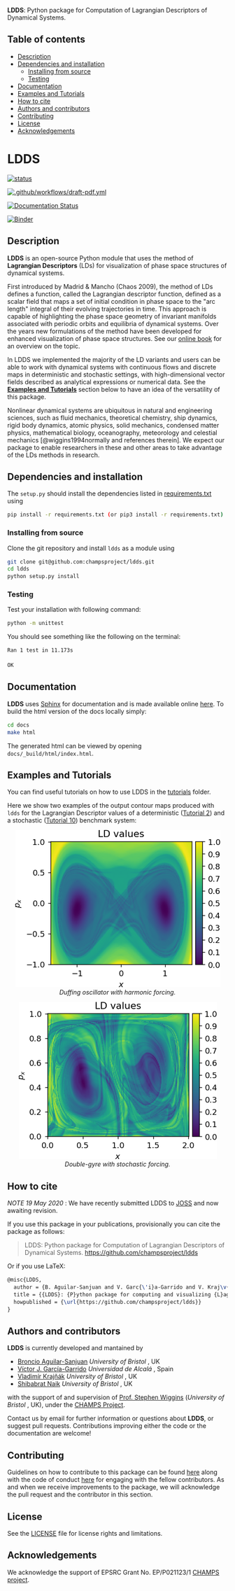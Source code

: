 <!-- #region -->
**LDDS**: Python package for Computation of Lagrangian Descriptors of Dynamical Systems.

## Table of contents
* [Description](#description)
* [Dependencies and installation](#dependencies-and-installation)
	* [Installing from source](#installing-from-source)
    * [Testing](#testing)
* [Documentation](#documentation)
* [Examples and Tutorials](#examples-and-tutorials)
* [How to cite](#how-to-cite)
* [Authors and contributors](#authors-and-contributors)
* [Contributing](#contributing)
* [License](#license)
* [Acknowledgements](#acknowledgements)


LDDS
====

[![status](https://joss.theoj.org/papers/708c2c717f803733ce017abb10f06030/status.svg)](https://joss.theoj.org/papers/708c2c717f803733ce017abb10f06030)

[![.github/workflows/draft-pdf.yml](https://github.com/champsproject/ldds/actions/workflows/draft-pdf.yml/badge.svg?branch=develop)](https://github.com/champsproject/ldds/actions/workflows/draft-pdf.yml)

[![Documentation Status](https://readthedocs.org/projects/ldds/badge/?version=latest)](https://ldds.readthedocs.io/en/latest/?badge=latest)

[![Binder](https://mybinder.org/badge_logo.svg)](https://mybinder.org/v2/gh/champsproject/ldds/HEAD) 
<!-- #endregion -->

## Description

**LDDS** is an open-source Python module that uses the method of **Lagrangian Descriptors** (LDs) for visualization of phase space structures of dynamical systems.

First introduced by Madrid & Mancho (Chaos 2009), the method of LDs defines a function, called the Lagrangian descriptor function, defined as a scalar field that maps a set of initial condition in phase space to the "arc length" integral of their evolving trajectories in time. This approach is capable of highlighting the phase space geometry of invariant manifolds associated with periodic orbits and equilibria of dynamical systems. Over the years new formulations of the method have been developed for enhanced visualization of phase space structures. See our [online book](https://champsproject.github.io/lagrangian_descriptors) for an overview on the topic. 

In LDDS we implemented the majority of the LD variants and users can be able to work with dynamical systems with continuous flows and discrete maps in deterministic and stochastic settings, with high-dimensional vector fields described as analytical expressions or numerical data. See the [**Examples and Tutorials**](#examples) section below to have an idea of the versatility of this package.

Nonlinear dynamical systems are ubiquitous in natural and engineering sciences, such as fluid mechanics, theoretical chemistry, ship dynamics, rigid body dynamics, atomic physics, solid mechanics, condensed matter physics, mathematical biology, oceanography, meteorology and celestial mechanics [@wiggins1994normally and references therein]. We expect our package to enable researchers in these and other areas to take advantage of the LDs methods in research.


## Dependencies and installation

The `setup.py` should install the dependencies listed in
[requirements.txt](https://github.com/champsproject/ldds/blob/develop/requirements.txt) using

``` bash
pip install -r requirements.txt (or pip3 install -r requirements.txt)
```


### Installing from source
Clone the git repository and install `ldds` as a module using

``` bash
git clone git@github.com:champsproject/ldds.git
cd ldds
python setup.py install
```

<!-- #region -->
### Testing 

Test your installation with following command:

```bash
python -m unittest
```

You should see something like the following on the terminal:

```bash
Ran 1 test in 11.173s

OK
```
<!-- #endregion -->

<!-- #region -->
## Documentation

**LDDS** uses [Sphinx](http://www.sphinx-doc.org/en/stable/) for documentation and is made available online [here](https://ldds.readthedocs.io/en/latest/?badge=latest#). To build the html version of the docs locally simply:

```bash
cd docs
make html
```

The generated html can be viewed by opening `docs/_build/html/index.html`.
<!-- #endregion -->

<!-- #region -->
## Examples and Tutorials 

You can find useful tutorials on how to use LDDS in the [tutorials](tutorials/README.md) folder.

Here we show two examples of the output contour maps produced with `ldds` for the Lagrangian Descriptor values of a deterministic ([Tutorial 2](tutorials/tutorial-2.ipynb)) and a stochastic ([Tutorial 10](tutorials/tutorial-10.ipynb)) benchmark system:

<p style="text-align:center">
<img src="paper/duffing.png" alt>
<em>Duffing oscillator with harmonic forcing.</em>
</p>


<p style="text-align:center">
<img src="paper/stoch_dgyre.png">
<em>Double-gyre with stochastic forcing.</em>
</p>
<!-- #endregion -->

## How to cite

_NOTE 19 May 2020_ : We have recently submitted LDDS to [JOSS](https://joss.theoj.org/) and now awaiting revision. 

If you use this package in your publications, provisionally you can cite the package as follows:

> LDDS: Python package for Computation of Lagrangian Descriptors of Dynamical Systems. https://github.com/champsproject/ldds 

Or if you use LaTeX:

```tex
@misc{LDDS,
  author = {B. Aguilar-Sanjuan and V. Garc{\'i}a-Garrido and V. Kraj\v{n}{\'a}k and S. Naik and S. Wiggins},
  title = {{LDDS}: {P}ython package for computing and visualizing {L}agrangian {D}escriptors in {D}ynamical {S}ystems.},
  howpublished = {\url{https://github.com/champsproject/ldds}}
}
```

<!-- #region -->
## Authors and contributors

**LDDS** is currently developed and mantained by 

* [Broncio Aguilar-Sanjuan](mailto:broncio.aguilarsanjuan@bristol.ac.uk) _University of Bristol_ , UK
* [Víctor J. García-Garrido](mailto:vjose.garcia@uah.es) _Universidad de Alcalá_ , Spain
* [Vladimír Krajňák](mailto:v.krajnak@bristol.ac.uk) _University of Bristol_ , UK
* [Shibabrat Naik](mailto:s.naik@bristol.ac.uk) _University of Bristol_ , UK


with the support of and supervision of [Prof. Stephen Wiggins](mailto:s.wiggins@bristol.ac.uk) (_University of Bristol_ , UK), under the [CHAMPS Project](https://champsproject.com/).

Contact us by email for further information or questions about **LDDS**, or suggest pull requests. Contributions improving either the code or the documentation are welcome!
<!-- #endregion -->

## Contributing 

Guidelines on how to contribute to this package can be found [here](https://github.com/champsproject/ldds/blob/develop/contributing.md) along with the code of conduct [here](https://github.com/champsproject/ldds/blob/develop/code_of_conduct.md) for engaging with the fellow contributors. As and when we receive improvements to the package, we will acknowledge the pull request and the contributor in this section.


## License

See the [LICENSE](LICENSE) file for license rights and limitations.


## Acknowledgements

We acknowledge the support of EPSRC Grant No. EP/P021123/1 [CHAMPS project](https://champsproject.com). 
